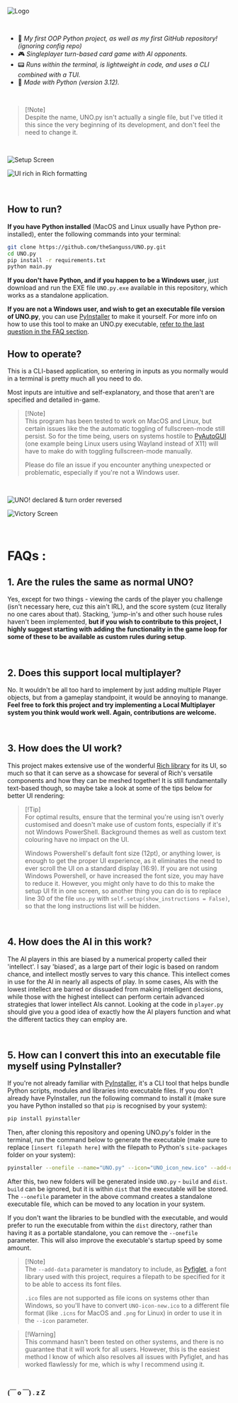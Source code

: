![Logo](/UNO_icon_new.ico)

<br>

- 🚀 _My first OOP Python project, as well as my first GitHub repository! (ignoring config repo)_
- 🎮 _Singleplayer turn-based card game with AI opponents._
- 📟 _Runs within the terminal, is lightweight in code, and uses a CLI combined with a TUI._
- 🐍 _Made with Python (version 3.12)._

<br>

> [!Note]\
> Despite the name, UNO.py isn't actually a single file, but I've titled it this since the very beginning of its development, and don't feel the need to change it.

<br>

![Setup Screen](/Gameplay%20Images/setup_screen.png)

![UI rich in Rich formatting](/Gameplay%20Images/variety_of_cards_in_hand.png)

<br>

## How to run?

**If you have Python installed** (MacOS and Linux usually have Python pre-installed), enter the following commands into your terminal:

```bash
git clone https://github.com/theSanguss/UNO.py.git
cd UNO.py
pip install -r requirements.txt
python main.py
```

**If you don't have Python, and if you happen to be a Windows user**, just download and run the EXE file `UNO.py.exe` available in this repository, which works as a standalone application.

**If you are not a Windows user, and wish to get an executable file version of UNO.py**, you can use [PyInstaller](https://github.com/pyinstaller/pyinstaller/) to make it yourself. For more info on how to use this tool to make an UNO.py executable, [refer to the last question in the FAQ section](#5-how-can-i-convert-this-into-an-executable-file-myself-using-pyinstaller).

## How to operate?

This is a CLI-based application, so entering in inputs as you normally would in a terminal is pretty much all you need to do.

Most inputs are intuitive and self-explanatory, and those that aren't are specified and detailed in-game.

> [!Note]\
> This program has been tested to work on MacOS and Linux, but certain issues like the the automatic toggling of fullscreen-mode still persist. So for the time being, users on systems hostile to [PyAutoGUI](https://github.com/asweigart/pyautogui/) (one example being Linux users using Wayland instead of X11) will have to make do with toggling fullscreen-mode manually.
>
> Please do file an issue if you encounter anything unexpected or problematic, especially if you're not a Windows user.

<br>

![UNO! declared & turn order reversed](/Gameplay%20Images/declared_uno_and%20reversed_turn_order.png)

![Victory Screen](/Gameplay%20Images/lesgo_i_win.png)

<br>

# FAQs :

## 1. Are the rules the same as normal UNO?

Yes, except for two things - viewing the cards of the player you challenge (isn't necessary here, cuz this ain't IRL), and the score system (cuz literally no one cares about that). Stacking, 'jump-in's and other such house rules haven't been implemented, **but if you wish to contribute to this project, I highly suggest starting with adding the functionality in the game loop for some of these to be available as custom rules during setup**.

<br>

## 2. Does this support local multiplayer?

No. It wouldn't be all too hard to implement by just adding multiple Player objects, but from a gameplay standpoint, it would be annoying to manange. **Feel free to fork this project and try implementing a Local Multiplayer system you think would work well. Again, contributions are welcome.**

<br>

## 3. How does the UI work?

This project makes extensive use of the wonderful [Rich library](https://github.com/Textualize/rich/) for its UI, so much so that it can serve as a showcase for several of Rich's versatile components and how they can be meshed together! It is still fundamentally text-based though, so maybe take a look at some of the tips below for better UI rendering:

> [!Tip]\
> For optimal results, ensure that the terminal you're using isn't overly customised and doesn't make use of custom fonts, especially if it's not Windows PowerShell. Background themes as well as custom text colouring have no impact on the UI.
>
> Windows Powershell's default font size (12pt), or anything lower, is enough to get the proper UI experience, as it eliminates the need to ever scroll the UI on a standard display (16:9). If you are not using Windows Powershell, or have increased the font size, you may have to reduce it. However, you might only have to do this to make the setup UI fit in one screen, so another thing you can do is to replace line 30 of the file `uno.py` with `self.setup(show_instructions = False)`, so that the long instructions list will be hidden.

<br>

## 4. How does the AI in this work?

The AI players in this are biased by a numerical property called their 'intellect'. I say 'biased', as a large part of their logic is based on random chance, and intellect mostly serves to vary this chance. This intellect comes in use for the AI in nearly all aspects of play. In some cases, AIs with the lowest intellect are barred or dissuaded from making intelligent decisions, while those with the highest intellect can perform certain advanced strategies that lower intellect AIs cannot. Looking at the code in `player.py` should give you a good idea of exactly how the AI players function and what the different tactics they can employ are.

<br>

## 5. How can I convert this into an executable file myself using PyInstaller?

If you're not already familiar with [PyInstaller](https://github.com/pyinstaller/pyinstaller/), it's a CLI tool that helps bundle Python scripts, modules and libraries into executable files. If you don't already have PyInstaller, run the following command to install it (make sure you have Python installed so that `pip` is recognised by your system):

```bash
pip install pyinstaller
```

Then, after cloning this repository and opening UNO.py's folder in the terminal, run the command below to generate the executable (make sure to replace `[insert filepath here]` with the filepath to Python's `site-packages` folder on your system):

```bash
pyinstaller --onefile --name="UNO.py" --icon="UNO_icon_new.ico" --add-data "[insert filepath here]\site-packages\pyfiglet\fonts;.\pyfiglet\fonts" main.py
```

After this, two new folders will be generated inside `UNO.py` - `build` and `dist`. `build` can be ignored, but it is within `dist` that the executable will be stored. The `--onefile` parameter in the above command creates a standalone executable file, which can be moved to any location in your system.

If you don't want the libraries to be bundled with the executable, and would prefer to run the executable from within the `dist` directory, rather than having it as a portable standalone, you can remove the `--onefile` parameter. This will also improve the executable's startup speed by some amount.

> [!Note]\
> The `--add-data` parameter is mandatory to include, as [Pyfiglet](https://github.com/pwaller/pyfiglet/), a font library used with this project, requires a filepath to be specified for it to be able to access its font files.
>
> `.ico` files are not supported as file icons on systems other than Windows, so you'll have to convert `UNO-icon-new.ico` to a different file format (like `.icns` for MacOS and `.png` for Linux) in order to use it in the `--icon` parameter.

> [!Warning]\
> This command hasn't been tested on other systems, and there is no guarantee that it will work for all users. However, this is the easiest method I know of which also resolves all issues with Pyfiglet, and has worked flawlessly for me, which is why I recommend using it.

<br>

**(￣ o ￣) . z Z**
